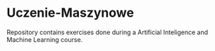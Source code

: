 # Uczenie-Maszynowe
Repository contains exercises done during a Artificial Inteligence and Machine Learning course.
